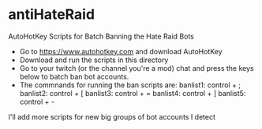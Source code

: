 # antiHateRaid
AutoHotKey Scripts for Batch Banning the Hate Raid Bots

- Go to https://www.autohotkey.com and download AutoHotKey
- Download and run the scripts in this directory
- Go to your twitch (or the channel you're a mod) chat and press the keys below to batch ban bot accounts.
- The commnands for running the ban scripts are:
    banlist1: control + ;
    banlist2: control + [
    banlist3: control + =
    banlist4: control + ]
    banlist5: control + -

I'll add more scripts for new big groups of bot accounts I detect
